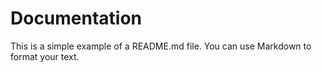 # Documentation

This is a simple example of a README.md file. You can use Markdown to format your text.
